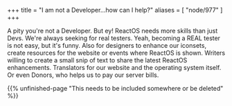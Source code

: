 +++
title = "I am not a Developer...how can I help?"
aliases = [ "node/977" ]
+++

A pity you're not a Developer. But ey! ReactOS needs more skills than just Devs. We're always seeking for real testers. Yeah, becoming a REAL tester is not easy, but it's funny. Also for designers to enhance our iconsets, create resources for the website or events where ReactOS is shown. Writers willing to create a small snip of text to share the latest ReactOS enhancements. Translators for our website and the operating system itself. Or even Donors, who helps us to pay our server bills.

{{% unfinished-page "This needs to be included somewhere or be deleted" %}}

